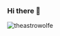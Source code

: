 ### Hi there 👋

<img alt="theastrowolfe" align="center" src="https://github-readme-stats.vercel.app/api?username=theastrowolfe" />

<!--
![mona-whisper](https://github.githubassets.com/images/mona-whisper.gif)

**theastrowolfe/theastrowolfe** is a ✨ _special_ ✨ repository because its `README.md` (this file) appears on your GitHub profile.

Here are some ideas to get you started:

- 🔭 I’m currently working on ...
- 🌱 I’m currently learning ...
- 👯 I’m looking to collaborate on ...
- 🤔 I’m looking for help with ...
- 💬 Ask me about ...
- 📫 How to reach me: ...
- 😄 Pronouns: ...
- ⚡ Fun fact: ...
-->
